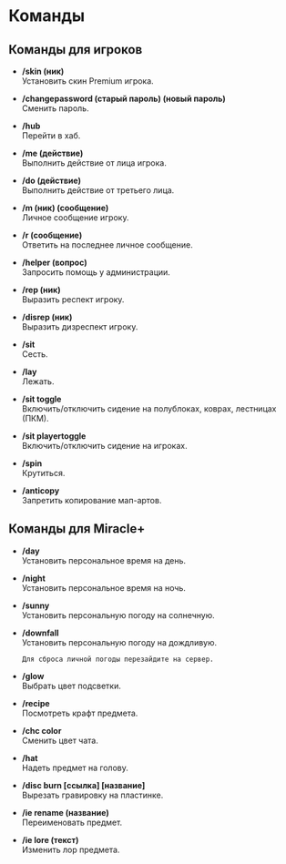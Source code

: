 # Команды

## Команды для игроков

- **/skin (ник)**  
    Установить скин Premium игрока.
    
- **/changepassword (старый пароль) (новый пароль)**  
    Сменить пароль.
    
- **/hub**  
    Перейти в хаб.
    
- **/me (действие)**  
    Выполнить действие от лица игрока.
    
- **/do (действие)**  
    Выполнить действие от третьего лица.
    
- **/m (ник) (сообщение)**  
    Личное сообщение игроку.
    
- **/r (сообщение)**  
    Ответить на последнее личное сообщение.
    
- **/helper (вопрос)**  
    Запросить помощь у администрации.
    
- **/rep (ник)**  
    Выразить респект игроку.
    
- **/disrep (ник)**  
    Выразить дизреспект игроку.
    
- **/sit**  
    Сесть.
    
- **/lay**  
    Лежать.
    
- **/sit toggle**  
    Включить/отключить сидение на полублоках, коврах, лестницах (ПКМ).
    
- **/sit playertoggle**  
    Включить/отключить сидение на игроках.
    
- **/spin**  
    Крутиться.
    
- **/anticopy**  
    Запретить копирование мап-артов.
    

## Команды для Miracle+

- **/day**  
    Установить персональное время на день.
    
- **/night**  
    Установить персональное время на ночь.
    
- **/sunny**  
    Установить персональную погоду на солнечную.
    
- **/downfall**  
    Установить персональную погоду на дождливую.
    
    `Для сброса личной погоды перезайдите на сервер.`
    
- **/glow**  
    Выбрать цвет подсветки.
    
- **/recipe**  
    Посмотреть крафт предмета.
    
- **/chc color**  
    Сменить цвет чата.
    
- **/hat**  
    Надеть предмет на голову.
    
- **/disc burn [ссылка] [название]**  
    Вырезать гравировку на пластинке.
    
- **/ie rename (название)**  
    Переименовать предмет.
    
- **/ie lore (текст)**  
    Изменить лор предмета.

